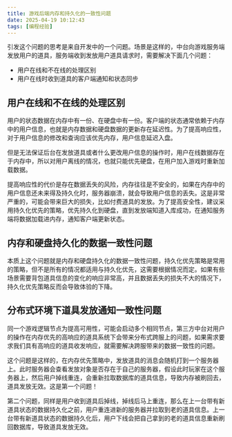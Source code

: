 ```yaml
---
title: 游戏后端内存和持久化的一致性问题
date: 2025-04-19 10:12:43
tags: [编程经验]
---
```


引发这个问题的思考是来自开发中的一个问题。场景是这样的，中台向游戏服务端发放用户的道具，服务端收到发放用户道具请求时，需要解决下面几个问题：

- 用户在线和不在线的处理区别
- 用户在线时收到道具的客户端通知和状态同步

## 用户在线和不在线的处理区别

用户的状态数据在内存中有一份、在硬盘中有一份。客户端的状态通常依赖于内存中的用户信息，也就是内存数据和硬盘数据的更新存在延迟性。为了提高响应性，对于用户信息的修改和查询应该优先内存，用户信息延迟入盘。

但是无法保证后台在发放道具或者什么更改用户信息的操作时，用户在线数据存在于内存中，所以对用户离线的情况，也就只能优先硬盘，在用户加入游戏时重新加载数据。

提高响应性的代价是存在数据丢失的风险，内存往往是不安全的，如果在内存中的用户信息还未来得及持久化时，服务器崩溃，就会导致用户信息的丢失。这是非常严重的，可能会带来巨大的损失，比如付费道具的发放。为了提高安全性，建议采用持久化优先的策略，优先持久化到硬盘，直到发放端知道入库成功，在通知服务端将数据加载进内存，通知客户端更新状态。

## 内存和硬盘持久化的数据一致性问题

本质上这个问题就是内存和硬盘持久化的数据一致性问题，持久化优先策略是常用的策略，但不是所有的情况都适用与持久化优先，这需要根据情况而定。如果有些场景需要背包道具信息的变化的响应非常高，并且数据丢失的损失不大的情况下，持久化优先策略反而会导致体验的下降。

## 分布式环境下道具发放通知一致性问题

同一个游戏逻辑节点为提高可用性，可能会启动多个相同节点，第三方中台对用户的操作在内存优先的高响应的道具系统下会带来分布式跨服上的问题，如果需求要求我们具有高响应的道具收发响应，就需要解决跨服带来的数据一致性的问题。

这个问题是这样的，在内存优先策略中，发放道具的消息会随机打到一个服务器上。此时服务器会查看发放对象是否存在于自己的服务器，假设此时玩家在这个服务器上，然后用户掉线重连，会重新拉取数据库的道具信息，导致内存被刷回去，道具发放无效。这是第一个问题！

第二个问题，同样是用户收到道具后掉线，掉线后马上重连，那么在上一台带有新道具状态的数据持久化之前，用户重连进新的服务器并拉取到老的道具信息。上一台带有新道具状态的数据持久化后，用户下线会把自己拿到的老的道具信息重新刷回数据库，导致道具发放无效。